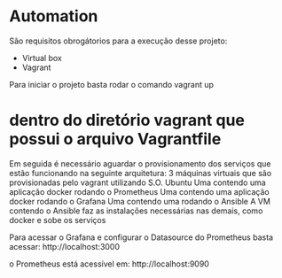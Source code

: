 # Automation
São requisitos obrogátorios para a execução desse projeto:
- Virtual box
- Vagrant

Para iniciar o projeto basta rodar o comando
vagrant up
# dentro do diretório vagrant que possui o arquivo Vagrantfile

Em seguida é necessário aguardar o provisionamento dos serviços que estão funcionando na seguinte arquitetura:
3 máquinas virtuais que são provisionadas pelo vagrant utilizando S.O. Ubuntu
Uma contendo uma aplicação docker rodando o Prometheus
Uma contendo uma aplicação docker rodando o Grafana
Uma contendo uma rodando o Ansible
A VM contendo o Ansible faz as instalações necessárias nas demais, como docker e sobe os serviços

Para acessar o Grafana e configurar o Datasource do Prometheus basta acessar:
http://localhost:3000

o Prometheus está acessível em:
http://localhost:9090
